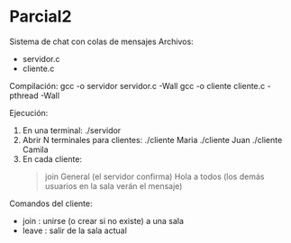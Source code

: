 # Parcial2
Sistema de chat con colas de mensajes 
Archivos:
 - servidor.c
 - cliente.c

Compilación:
 gcc -o servidor servidor.c -Wall
 gcc -o cliente cliente.c -pthread -Wall

Ejecución:
 1) En una terminal: ./servidor
 2) Abrir N terminales para clientes:
    ./cliente Maria
    ./cliente Juan
    ./cliente Camila
 3) En cada cliente:
    > join General
    (el servidor confirma)
    > Hola a todos
    (los demás usuarios en la sala verán el mensaje)

Comandos del cliente:
 - join <sala>   : unirse (o crear si no existe) a una sala
 - leave         : salir de la sala actual
 


